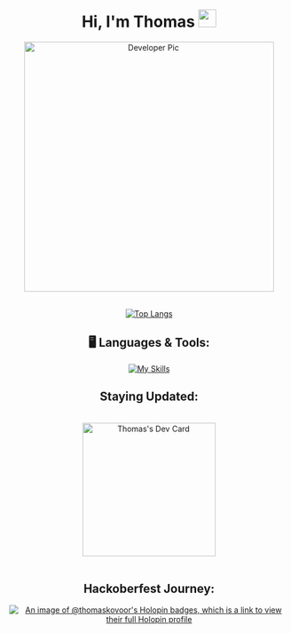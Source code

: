 <div align="center">
    <h1>Hi, I'm Thomas <img src="https://media.giphy.com/media/hvRJCLFzcasrR4ia7z/giphy.gif" width="32"></h1>
    <img alt="Developer Pic"
        src="developer.gif" height=450/>
    <br/><br/>



[![Top Langs](https://github-readme-stats.vercel.app/api/top-langs/?username=thomaskovoor&border_color=9400D3&card_width=400&theme=midnight-purple&border_radius=20&langs_count=6&layout=compact)](https://github.com/anuraghazra/github-readme-stats)

## 🖥️ Languages & Tools:
[![My Skills](https://skillicons.dev/icons?i=java,python,c,html,css,javascript,php,mysql,mongodb,aws,git,linux,latex,vscode,idea,figma,github,devto,solidity,flask&perline=5)](https://skillicons.dev)

<h2 align="center"> Staying Updated:</h2>
<br/>
<div align="center">
  <a href="https://app.daily.dev/thomaskovoor">
    <img src="https://api.daily.dev/devcards/b9485ae9dcd244a5a11b986ad1c22a53.png?r=7jg" width="240" alt="Thomas's Dev Card"/>
  </a>
</div>
<br/>



## Hackoberfest Journey:
[![An image of @thomaskovoor's Holopin badges, which is a link to view their full Holopin profile](https://holopin.me/thomaskovoor)](https://holopin.io/@thomaskovoor)
